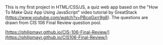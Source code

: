 This is my first project in HTML/CSS/JS, a quiz web app based on the "How To Make Quiz App Using JavaScript" video tutorial by GreatStack (https://www.youtube.com/watch?v=PBcqGxrr9g8). The questions are drawn from CIS 106 Final Review question pool.

[https://philipmayr.github.io/CIS-106-Final-Review/](https://philipmayr.github.io/CIS106-Final-Review/)
